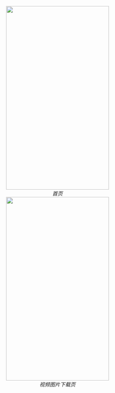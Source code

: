 <div align=center>
	<img width="280" height="500" src="https://github.com/zxuu/DouTu/blob/master/images/20191227_153154.jpg"/>
	<div align=center>
		<em>首页</em>
	</div>
</div>   

<div align=center>
	<img width="280" height="500" src="https://github.com/zxuu/DouTu/blob/master/images/20191227_153224.jpg"/>
	<div align=center>
		<em>视频图片下载页</em>
	</div>
</div>
